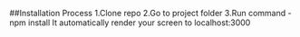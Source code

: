 ##Installation Process
1.Clone repo
2.Go to project folder
3.Run command -npm install It automatically render your screen to localhost:3000